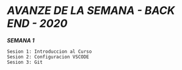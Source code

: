# ***AVANZE DE LA SEMANA - BACK END - 2020***

 ***SEMANA 1***
 

    Sesion 1: Introduccion al Curso
    Sesion 2: Configuracion VSCODE
    Sesion 3: Git

